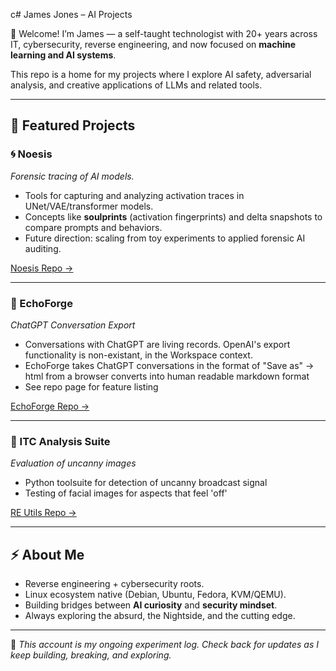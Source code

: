 c# James Jones – AI Projects

👋 Welcome! I’m James — a self-taught technologist with 20+ years across IT, cybersecurity, reverse engineering, and now focused on **machine learning and AI systems**.  

This repo is a home for my projects where I explore AI safety, adversarial analysis, and creative applications of LLMs and related tools.  

---

## 🔬 Featured Projects

### 🌀 Noesis
*Forensic tracing of AI models.*  
- Tools for capturing and analyzing activation traces in UNet/VAE/transformer models.  
- Concepts like **soulprints** (activation fingerprints) and delta snapshots to compare prompts and behaviors.  
- Future direction: scaling from toy experiments to applied forensic AI auditing.  

[Noesis Repo →](./Noesis)

---

### 👻 EchoForge
*ChatGPT Conversation Export*  
- Conversations with ChatGPT are living records. OpenAI's export functionality is non-existant, in the Workspace context.
- EchoForge takes ChatGPT conversations in the format of "Save as" -> html from a browser converts into human readable markdown format
- See repo page for feature listing

[EchoForge Repo →](./EchoForge)

---

### 👻 ITC Analysis Suite
*Evaluation of uncanny images*  
- Python toolsuite for detection of uncanny broadcast signal  
- Testing of facial images for aspects that feel 'off' 

[RE Utils Repo →](./itc)

---

## ⚡ About Me
- Reverse engineering + cybersecurity roots.
- Linux ecosystem native (Debian, Ubuntu, Fedora, KVM/QEMU).
- Building bridges between **AI curiosity** and **security mindset**.
- Always exploring the absurd, the Nightside, and the cutting edge.

---

🖤 *This account is my ongoing experiment log. Check back for updates as I keep building, breaking, and exploring.*  
